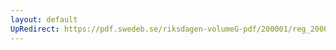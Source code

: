 ```yaml
---
layout: default
UpRedirect: https://pdf.swedeb.se/riksdagen-volumeG-pdf/200001/reg_200001/reg_200001_0261.pdf
---
```

